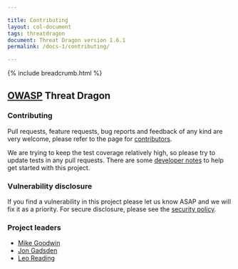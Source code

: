 ```yaml
---

title: Contributing
layout: col-document
tags: threatdragon
document: Threat Dragon version 1.6.1
permalink: /docs-1/contributing/

---
```


{% include breadcrumb.html %}
## [OWASP](https://www.owasp.org) Threat Dragon

### Contributing

Pull requests, feature requests, bug reports and feedback of any kind are very welcome, please refer to the page for
[contributors](https://github.com/OWASP/threat-dragon/blob/main/contributing.md). 

We are trying to keep the test coverage relatively high, so please try to update tests in any pull requests.
There are some [developer notes](https://github.com/OWASP/threat-dragon/blob/archive-legacy-v1.x/dev-notes.md)
to help get started with this project.

### Vulnerability disclosure

If you find a vulnerability in this project please let us know ASAP and we will fix it as a priority.
For secure disclosure, please see the [security policy](https://github.com/OWASP/threat-dragon/blob/main/SECURITY.md).

### Project leaders

* [Mike Goodwin](mailto:mike.goodwin@owasp.org)
* [Jon Gadsden](mailto:jon.gadsden@owasp.org)
* [Leo Reading](mailto:leo.reading@owasp.org)
